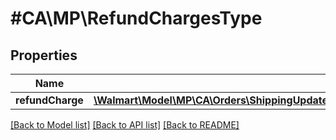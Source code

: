 # #CA\MP\RefundChargesType

## Properties

Name | Type | Description | Notes
------------ | ------------- | ------------- | -------------
**refundCharge** | [**\Walmart\Model\MP\CA\Orders\ShippingUpdatesCA200ResponseOrderLinesOrderLineInnerRefundRefundChargesRefundChargeInner[]**](ShippingUpdatesCA200ResponseOrderLinesOrderLineInnerRefundRefundChargesRefundChargeInner.md) |  | [optional]


[[Back to Model list]](../) [[Back to API list]](../../Api/CA/MP) [[Back to README]](../../README.md)
